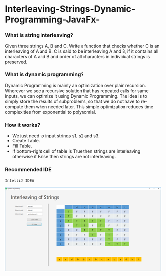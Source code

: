 # Interleaving-Strings-Dynamic-Programming-JavaFx-

### What is string interleaving?
Given three strings A, B and C. Write a function that checks whether C is an interleaving of A and B. C is said to be interleaving A and B, if it contains all characters of A and B and order of all characters in individual strings is preserved.

### What is dynamic programming?
Dynamic Programming is mainly an optimization over plain recursion. Wherever we see a recursive solution that has repeated calls for same inputs, we can optimize it using Dynamic Programming. The idea is to simply store the results of subproblems, so that we do not have to re-compute them when needed later. This simple optimization reduces time complexities from exponential to polynomial.

### How it works?
- We just need to input strings s1, s2 and s3.
- Create Table.
- Fill Table.
- If bottom-right cell of table is True then strings are interleaving otherwise if False then strings are not interleaving.

### Recommended IDE
`IntelliJ IDEA`

![alt text](https://github.com/zeeshanahmad10809/Interleaving-Strings-Dynamic-Programming-JavaFx-/blob/master/.interleaving_strings.png)
